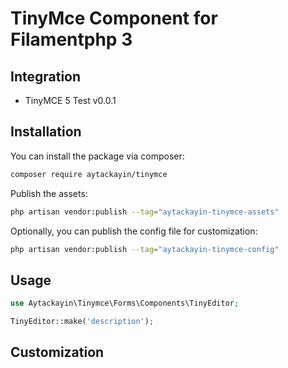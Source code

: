 # TinyMce Component for Filamentphp 3

## Integration

- TinyMCE 5 Test v0.0.1

## Installation

You can install the package via composer:

```bash
composer require aytackayin/tinymce
```
Publish the assets:
```bash
php artisan vendor:publish --tag="aytackayin-tinymce-assets"
```
Optionally, you can publish the config file for customization:

```bash
php artisan vendor:publish --tag="aytackayin-tinymce-config"
```
## Usage

```php
use Aytackayin\Tinymce\Forms\Components\TinyEditor;

TinyEditor::make('description');
```

## Customization

